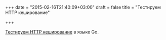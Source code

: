 +++
date = "2015-02-16T21:40:09+03:00"
draft = false
title = "Тестируем HTTP кеширование"

+++

<p><a href="http://www.sanarias.com/blog/215TestingHTTPcachinginGo">Тестируем HTTP кеширование</a> в языке Go.</p>

